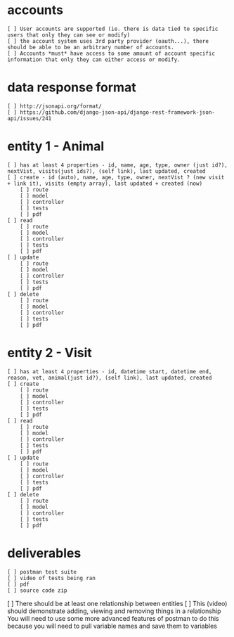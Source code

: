 # accounts

    [ ] User accounts are supported (ie. there is data tied to specific users that only they can see or modify)
    [ ] the account system uses 3rd party provider (oauth...), there should be able to be an arbitrary number of accounts.
    [ ] Accounts *must* have access to some amount of account specific information that only they can either access or modify.

# data response format

    [ ] http://jsonapi.org/format/
    [ ] https://github.com/django-json-api/django-rest-framework-json-api/issues/241

# entity 1 - Animal

    [ ] has at least 4 properties - id, name, age, type, owner (just id?), nextVist, visits(just ids?), (self link), last updated, created
    [ ] create - id (auto), name, age, type, owner, nextVist ? (new visit + link it), visits (empty array), last updated + created (now)
        [ ] route
        [ ] model
        [ ] controller
        [ ] tests
        [ ] pdf
    [ ] read
        [ ] route
        [ ] model
        [ ] controller
        [ ] tests
        [ ] pdf
    [ ] update
        [ ] route
        [ ] model
        [ ] controller
        [ ] tests
        [ ] pdf
    [ ] delete
        [ ] route
        [ ] model
        [ ] controller
        [ ] tests
        [ ] pdf

# entity 2 - Visit

    [ ] has at least 4 properties - id, datetime start, datetime end, reason, vet, animal(just id?), (self link), last updated, created
    [ ] create
        [ ] route
        [ ] model
        [ ] controller
        [ ] tests
        [ ] pdf
    [ ] read
        [ ] route
        [ ] model
        [ ] controller
        [ ] tests
        [ ] pdf
    [ ] update
        [ ] route
        [ ] model
        [ ] controller
        [ ] tests
        [ ] pdf
    [ ] delete
        [ ] route
        [ ] model
        [ ] controller
        [ ] tests
        [ ] pdf

# deliverables

    [ ] postman test suite
    [ ] video of tests being ran
    [ ] pdf
    [ ] source code zip

[ ] There should be at least one relationship between entities
[ ] This (video) should demonstrate adding, viewing and removing things in a relationship
You will need to use some more advanced features of postman to do this because you will need to pull variable names and save them to variables
